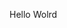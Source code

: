 Hello Wolrd























































































































































































































































































































































































































































































































































































































































































































































































































































































































































































































































































































































































































































































































































































































































































































































































































































































































































































































































































































































































































































































































































































































































































































































































































































































































































































































































































































































































































































































































































































































































































































































































































































































































































































































































































































































































































































































































































































































































































































































































































































































































































































































































































































































































































































































































































































































































































































































































































































































































































































































































































































































































































































































































































































































































































































































































































































































































































































































































